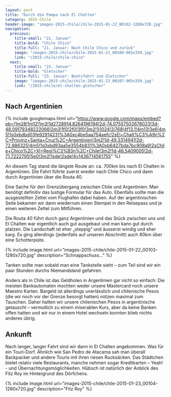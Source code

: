 ```yaml
---
layout: post
title: "Durch die Pampa nach El Chalten"
category: 2015-Chile
header-image: "images-2015-chile/chile-2015-01-22_00102-1280x720.jpg"
navigation:
  previous:
    title-small: "21. Januar"
    title-bold: "Chile Chico"
    title-full: "21. Januar: Nach Chile Chico und zurück"
    image: "images-2015-chile/chile-2015-01-21_00100-965x350.jpg"
    link: "/2015-chile/chile-chico"
  next:
    title-small: "23. Januar"
    title-bold: "Gletscher"
    title-full: "23. Januar: Bootsfahrt zum Gletscher"
    image: "images-2015-chile/chile-2015-01-23_00107-965x350.jpg"
    link: "/2015-chile/el-chalten-gletscher"
---
```


## Nach Argentinien

{% include googlemaps.html url="https://www.google.com/maps/embed?pb=!1m28!1m12!1m3!1d2728914.8264196194!2d-74.07557502678023!3d-48.09179348222066!2m3!1f0!2f0!3f0!3m2!1i1024!2i768!4f13.1!4m13!3e6!4m5!1s0xbdbd03fe92914231%3A0xc4be5aa754aefc!2sEl+Chalt%C3%A9n%2C+Provinz+Santa+Cruz%2C+Argentinien!3m2!1d-49.3314941!2d-72.886325!4m5!1s0xbd93aa5e3554b831%3A0xb6427bda7bc908a9!2sChile+Chico%2C+XI+Regi%C3%B3n%2C+Chile!3m2!1d-46.5409005!2d-71.7222795!5e0!3m2!1sde!2sde!4v1436714561755" %}

An diesem Tag stand die längste Route an: ca. 700km bis nach El Chalten in Argentinien. Die Fahrt führte zuerst wieder nach Chile Chico und dann durch Argentinien über die Routa 40.

Eine Sache für den Grenzübergang zwischen Chile und Argentinien: Man benötigt definitiv das lustige Formular für das Auto. Ebenfalls sollte man die ausgestellten Zettel vom Flughafen dabei haben. Auf der argentinischen Seite bekamen wir dann wiederrum einen Stempel in den Reisepass und je einen weiteren Zettel zum Mitführen.

Die Routa 40 führt durch ganz Argentinien und das Stück zwischen uns und El Chalten war eigentlich auch gut ausgebaut und man kann gut durch platzen. Die Landschaft ist eher „steppig“ und äusserst windig und eher karg. Es ging allerdings (jedenfalls auf unseren Abschnitt) auch 80km über eine Schotterpiste.

{% include image.html url="images-2015-chile/chile-2015-01-22_00103-1280x720.jpg" description="Schnappschuss..." %}

Tanken sollte man sobald man eine Tankstelle sieht – zum Teil sind wir ein paar Stunden durchs Niemandsland gefahren.

Anders als in Chile ist das Geldholen in Argentinien gar nicht so einfach: Die meisten Bankautomaten mochten weder unsere Mastercard noch unsere Maestro Karten. Bargeld ist allerdings unerlässlich und chilenische Pesos (die wir noch vor der Grenze besorgt hatten) nützen maximal zum Tauschen. Daher hatten wir unsere chilenischen Pesos in argentinische getauscht – vermutlich zu einem miserablen Kurs, aber da keine Banken offen hatten und wir nur in einem Hotel wechseln konnten blieb nichts anderes übrig.

## Ankunft

Nach langer, langer Fahrt sind wir dann in El Chalten angekommen. Was für ein Touri-Dorf. Ähnlich wie San Pedro de Atacama sah man überall Backpacker und andere Touris mit ihren riesen Rucksäcken. Das Städtchen bietet relativ viele Restaurants, manche nehmen sogar Kreditkarten – Yeah! - und Übernachtungsmöglichkeiten. Hübsch ist natürlich der Anblick des Fitz Roy im Hintergrund des Dörfchens.

{% include image.html url="images-2015-chile/chile-2015-01-23_00104-1280x720.jpg" description="Fitz Roy" %}
